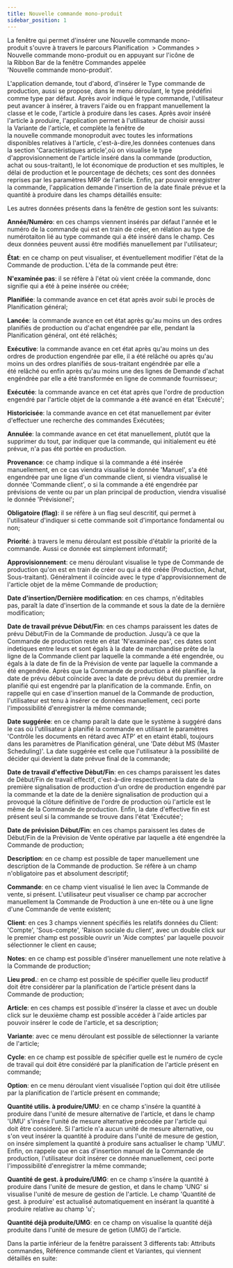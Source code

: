 ```yaml
---
title: Nouvelle commande mono-produit
sidebar_position: 1
---
```


La fenêtre qui permet d'insérer une Nouvelle commande mono-produit s'ouvre à travers le parcours Planification  > Commandes > Nouvelle commande mono-produit ou en appuyant sur l'icône de la Ribbon Bar de la fenêtre Commandes appelée 'Nouvelle commande mono-produit'.

L'application demande, tout d'abord, d'insérer le Type commande de production, aussi se propose, dans le menu déroulant, le type prédéfini comme type par défaut. Après avoir indiqué le type commande, l'utilisateur peut avancer à insérer, à travers l'aide ou en frappant manuellement la classe et le code, l'article à produire dans les cases. Après avoir inséré l'article à produire, l'application permet à l'utilisateur de choisir aussi la Variante de l'article, et complète la fenêtre de la nouvelle commande monoproduit avec toutes les informations disponibles relatives à l'article, c'est-à-dire,les données contenues dans la section 'Caractèristiques article',où on visualise le type d'approvisionnement de l'article inséré dans la commande (production, achat ou sous-traitant), le lot économique de production et ses multiples, le délai de production et le pourcentage de déchets; ces sont des données reprises par les paramètres MRP de l'article. Enfin, par pouvoir enregistrer la commande, l'application demande l'insertion de la date finale prévue et la quantité à produire dans les champs détaillés ensuite:

Les autres données présents dans la fenêtre de gestion sont les suivants:

**Année/Numéro**: en ces champs viennent insérés par défaut l'année et le numéro de la commande qui est en train de créer, en rélation au type de numérotaiton lié au type commande qui a été inséré dans le champ. Ces deux données peuvent aussi être modifiés manuellement par l'utilisateur;

**État**: en ce champ on peut visualiser, et éventuellement modifier l'état de la Commande de production. L'éta de la commande peut être:

**N'examinée pas**: il se réfère à l'état où vient créée la commande, donc signifie qui a été à peine insérée ou créée;

**Planifiée**: la commande avance en cet état après avoir subi le procès de Planification général;

**Lancée**: la commande avance en cet état après qu'au moins un des ordres planifiés de production ou d'achat engendrée par elle, pendant la Planification général, ont été relâchés;

**Exécutive**: la commande avance en cet état après qu'au moins un des ordres de production engendrée par elle, il a été relâché ou après qu'au moins un des ordres planifiés de sous-traitant engéndrée par elle a été relâché ou enfin après qu'au moins une des lignes de Demande d'achat engéndrée par elle a été transformée en ligne de commande fournisseur;

**Exécutée**: la commande avance en cet état après que l'ordre de production engendré par l'article objet de la commande a été avancé en état 'Exécuté';

**Historicisée**: la commande avance en cet état manuellement par éviter d'effectuer une recherche des commandes Exécutées;

**Annulée**: la commande avance en cet état manuellement, plutôt que la supprimer du tout, par indiquer que la commande, qui initialement eu été prévue, n'a pas été portée en production.

**Provenance**: ce champ indique si la commande a été insérée manuellement, en ce cas viendra visualisé le donnée 'Manuel', s'a été engendrée par une ligne d'un commande client, si viendra visualisé le donnée 'Commande client', o si la commande a été engendrée par prévisions de vente ou par un plan principal de production, viendra visualisé le donnée 'Prévisionel';

**Obligatoire (flag)**: il se réfère à un flag seul descritif, qui permet à l'utilisateur d'indiquer si cette commande soit d'importance fondamental ou non;

**Priorité**: à travers le menu déroulant est possible d'établir la priorité de la commande. Aussi ce donnée est simplement informatif;

**Approvisionnement**: ce menu déroulant visualise le type de Commande de production qu'on est en train de créer ou qui a été créée (Production, Achat, Sous-traitant). Généralment il coïncide avec le type d'approvisionnement de l'article objet de la même Commande de production;

**Date d'insertion/Dernière modification**: en ces champs, n'éditables pas, paraît la date d'insertion de la commande et sous la date de la dernière modification;

**Date de travail prévue Début/Fin**: en ces champs paraissent les dates de prévu Début/Fin de la Commande de production. Jusqu'à ce que la Commande de production reste en état 'N'examinée pas', ces dates sont indetiques entre leurs et sont égals à la date de marchandise prête de la ligne de la Commande client par laquelle la commande a été engendrée, ou égals à la date de fin de la Prévision de vente par laquelle la commande a été engendrée. Après que la Commande de production a été planifiée, la date de prévu début coïncide avec la date de prévu début du premier ordre planifié qui est engendré par la planification de la commande. Enfin, on rappelle qui en case d'insertion manuel de la Commande de production, l'utilisateur est tenu à insérer ce données manuellement, ceci porte l'impossibilité d'enregistrer la même commande;

**Date suggérée**: en ce champ paraît la date que le système à suggéré dans le cas où l'utilisateur à planifié la commande en utilisant le paramètres 'Contrôle les documents en rétard avec ATP' et en etaint établi, toujours dans les paramètres de Planification général, une 'Date début MS (Master Scheduling)'. La date suggérée est celle que l'utilisateur à la possibilité de décider qui devient la date prévue final de la commande;

**Date de travail d'effective Dèbut/Fin**: en ces champs paraissent les dates de Début/Fin de travail effectif, c'est-à-dire respectivement la date de la première signalisation de production d'un ordre de production engendré par la commande et la date de la denière signalisation de production qui a provoqué la clôture définitive de l'ordre de production où l'article est le même de la Commande de production. Enfin, la date d'effective fin est présent seul si la commande se trouve dans l'état 'Exécutée';

**Date de prévision Début/Fin**: en ces champs paraissent les dates de Début/Fin de la Prévision de Vente opérative par laquelle a été engendrée la Commande de production;

**Description**: en ce champ est possible de taper manuellement une description de la Commande de production. Se réfère à un champ n'obligatoire pas et absolument descriptif;

**Commande**: en ce champ vient visualisé le lien avec la Commande de vente, si présent. L'utilisateur peut visualiser ce champ par accrocher manuellement la Commande de Production à une en-tête ou à une ligne d'une Commande de vente existent;

**Client**: en ces 3 champs viennent spécifiés les relatifs données du Client: 'Compte', 'Sous-compte', 'Raison sociale du client', avec un double click sur le premier champ est possible ouvrir un 'Aide comptes' par laquelle pouvoir sélectionner le client en cause;

**Notes**: en ce champ est possible d'insérer manuellement une note relative à la Commande de production;

**Lieu prod.**: en ce champ est possible de spécifier quelle lieu productif doit être considérer par la planification de l'article présent dans la Commande de production;

**Article**: en ces champs est possible d'insérer la classe et avec un double click sur le deuxième champ est possible accéder à l'aide articles par pouvoir insérer le code de l'article, et sa description;

**Variante**: avec ce menu déroulant est possible de sélectionner la variante de l'article;

**Cycle**: en ce champ est possible de spécifier quelle est le numéro de cycle de travail qui doit être considéré par la planification de l'article présent en commande;

**Option**: en ce menu déroulant vient visualisée l'option qui doit être utilisée par la planification de l'article présent en commande;

**Quantité utilis. à produire/UMU**: en ce champ s'insére la quantité à produire dans l'unité de mesure alternative de l'article, et dans le champ 'UMU' s'insére l'unité de mesure alternative précodée par l'article qui doit être consideré. Si l'article n'a aucun unité de mesure alternative, ou s'on veut insérer la quantité à produire dans l'unité de mesure de gestion, on insére simplement la quantité à produire sans actualiser le champ 'UMU'. Enfin, on rappele que en cas d'insertion manuel de la Commande de production, l'utilisateur doit insérer ce donnée manuellement, ceci porte l'impossibilité d'enregistrer la même commande;

**Quantité de gest. à produire/UMG**: en ce champ s'insére la quantité à produire dans l'unité de mesure de gestion, et dans le champ 'UNG' si visualise l'unité de mesure de gestion de l'article. Le champ 'Quantité de gest. à produire' est actualisé automatiquement en insérant la quantité à produire relative au champ 'u';

**Quantité déjà produite/UMG**: en ce champ on visualise la quantité déjà produite dans l'unité de mesure de getion (UMG) de l'article.

Dans la partie inférieur de la fenêtre paraissent 3 differents tab: Attributs commandes, Référence commande client et Variantes, qui viennent détaillés en suite:  






